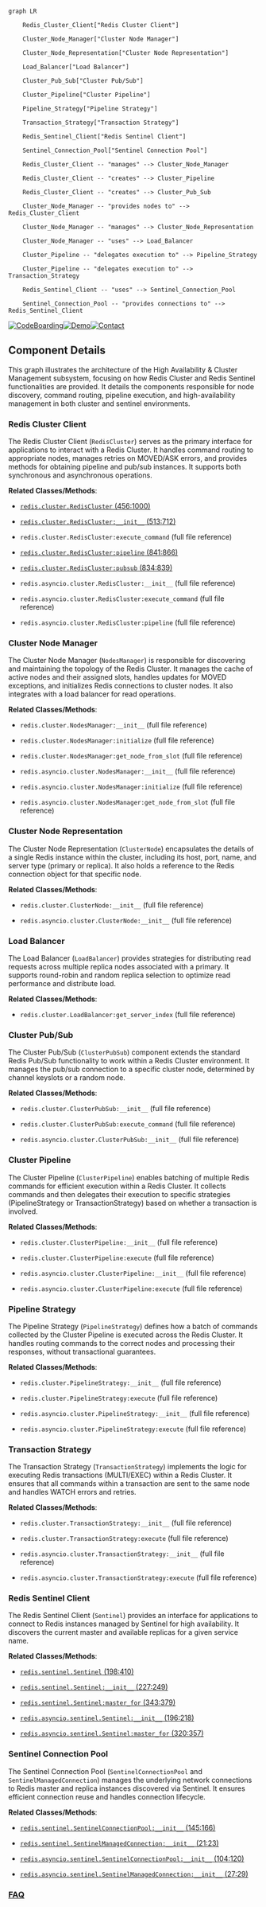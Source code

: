 ```mermaid

graph LR

    Redis_Cluster_Client["Redis Cluster Client"]

    Cluster_Node_Manager["Cluster Node Manager"]

    Cluster_Node_Representation["Cluster Node Representation"]

    Load_Balancer["Load Balancer"]

    Cluster_Pub_Sub["Cluster Pub/Sub"]

    Cluster_Pipeline["Cluster Pipeline"]

    Pipeline_Strategy["Pipeline Strategy"]

    Transaction_Strategy["Transaction Strategy"]

    Redis_Sentinel_Client["Redis Sentinel Client"]

    Sentinel_Connection_Pool["Sentinel Connection Pool"]

    Redis_Cluster_Client -- "manages" --> Cluster_Node_Manager

    Redis_Cluster_Client -- "creates" --> Cluster_Pipeline

    Redis_Cluster_Client -- "creates" --> Cluster_Pub_Sub

    Cluster_Node_Manager -- "provides nodes to" --> Redis_Cluster_Client

    Cluster_Node_Manager -- "manages" --> Cluster_Node_Representation

    Cluster_Node_Manager -- "uses" --> Load_Balancer

    Cluster_Pipeline -- "delegates execution to" --> Pipeline_Strategy

    Cluster_Pipeline -- "delegates execution to" --> Transaction_Strategy

    Redis_Sentinel_Client -- "uses" --> Sentinel_Connection_Pool

    Sentinel_Connection_Pool -- "provides connections to" --> Redis_Sentinel_Client

```

[![CodeBoarding](https://img.shields.io/badge/Generated%20by-CodeBoarding-9cf?style=flat-square)](https://github.com/CodeBoarding/GeneratedOnBoardings)[![Demo](https://img.shields.io/badge/Try%20our-Demo-blue?style=flat-square)](https://www.codeboarding.org/demo)[![Contact](https://img.shields.io/badge/Contact%20us%20-%20contact@codeboarding.org-lightgrey?style=flat-square)](mailto:contact@codeboarding.org)



## Component Details



This graph illustrates the architecture of the High Availability & Cluster Management subsystem, focusing on how Redis Cluster and Redis Sentinel functionalities are provided. It details the components responsible for node discovery, command routing, pipeline execution, and high-availability management in both cluster and sentinel environments.



### Redis Cluster Client

The Redis Cluster Client (`RedisCluster`) serves as the primary interface for applications to interact with a Redis Cluster. It handles command routing to appropriate nodes, manages retries on MOVED/ASK errors, and provides methods for obtaining pipeline and pub/sub instances. It supports both synchronous and asynchronous operations.





**Related Classes/Methods**:



- <a href="https://github.com/redis/redis-py/blob/master/redis/cluster.py#L456-L1000" target="_blank" rel="noopener noreferrer">`redis.cluster.RedisCluster` (456:1000)</a>

- <a href="https://github.com/redis/redis-py/blob/master/redis/cluster.py#L513-L712" target="_blank" rel="noopener noreferrer">`redis.cluster.RedisCluster:__init__` (513:712)</a>

- `redis.cluster.RedisCluster:execute_command` (full file reference)

- <a href="https://github.com/redis/redis-py/blob/master/redis/cluster.py#L841-L866" target="_blank" rel="noopener noreferrer">`redis.cluster.RedisCluster:pipeline` (841:866)</a>

- <a href="https://github.com/redis/redis-py/blob/master/redis/cluster.py#L834-L839" target="_blank" rel="noopener noreferrer">`redis.cluster.RedisCluster:pubsub` (834:839)</a>

- `redis.asyncio.cluster.RedisCluster:__init__` (full file reference)

- `redis.asyncio.cluster.RedisCluster:execute_command` (full file reference)

- `redis.asyncio.cluster.RedisCluster:pipeline` (full file reference)





### Cluster Node Manager

The Cluster Node Manager (`NodesManager`) is responsible for discovering and maintaining the topology of the Redis Cluster. It manages the cache of active nodes and their assigned slots, handles updates for MOVED exceptions, and initializes Redis connections to cluster nodes. It also integrates with a load balancer for read operations.





**Related Classes/Methods**:



- `redis.cluster.NodesManager:__init__` (full file reference)

- `redis.cluster.NodesManager:initialize` (full file reference)

- `redis.cluster.NodesManager:get_node_from_slot` (full file reference)

- `redis.asyncio.cluster.NodesManager:__init__` (full file reference)

- `redis.asyncio.cluster.NodesManager:initialize` (full file reference)

- `redis.asyncio.cluster.NodesManager:get_node_from_slot` (full file reference)





### Cluster Node Representation

The Cluster Node Representation (`ClusterNode`) encapsulates the details of a single Redis instance within the cluster, including its host, port, name, and server type (primary or replica). It also holds a reference to the Redis connection object for that specific node.





**Related Classes/Methods**:



- `redis.cluster.ClusterNode:__init__` (full file reference)

- `redis.asyncio.cluster.ClusterNode:__init__` (full file reference)





### Load Balancer

The Load Balancer (`LoadBalancer`) provides strategies for distributing read requests across multiple replica nodes associated with a primary. It supports round-robin and random replica selection to optimize read performance and distribute load.





**Related Classes/Methods**:



- `redis.cluster.LoadBalancer:get_server_index` (full file reference)





### Cluster Pub/Sub

The Cluster Pub/Sub (`ClusterPubSub`) component extends the standard Redis Pub/Sub functionality to work within a Redis Cluster environment. It manages the pub/sub connection to a specific cluster node, determined by channel keyslots or a random node.





**Related Classes/Methods**:



- `redis.cluster.ClusterPubSub:__init__` (full file reference)

- `redis.cluster.ClusterPubSub:execute_command` (full file reference)

- `redis.asyncio.cluster.ClusterPubSub:__init__` (full file reference)





### Cluster Pipeline

The Cluster Pipeline (`ClusterPipeline`) enables batching of multiple Redis commands for efficient execution within a Redis Cluster. It collects commands and then delegates their execution to specific strategies (PipelineStrategy or TransactionStrategy) based on whether a transaction is involved.





**Related Classes/Methods**:



- `redis.cluster.ClusterPipeline:__init__` (full file reference)

- `redis.cluster.ClusterPipeline:execute` (full file reference)

- `redis.asyncio.cluster.ClusterPipeline:__init__` (full file reference)

- `redis.asyncio.cluster.ClusterPipeline:execute` (full file reference)





### Pipeline Strategy

The Pipeline Strategy (`PipelineStrategy`) defines how a batch of commands collected by the Cluster Pipeline is executed across the Redis Cluster. It handles routing commands to the correct nodes and processing their responses, without transactional guarantees.





**Related Classes/Methods**:



- `redis.cluster.PipelineStrategy:__init__` (full file reference)

- `redis.cluster.PipelineStrategy:execute` (full file reference)

- `redis.asyncio.cluster.PipelineStrategy:__init__` (full file reference)

- `redis.asyncio.cluster.PipelineStrategy:execute` (full file reference)





### Transaction Strategy

The Transaction Strategy (`TransactionStrategy`) implements the logic for executing Redis transactions (MULTI/EXEC) within a Redis Cluster. It ensures that all commands within a transaction are sent to the same node and handles WATCH errors and retries.





**Related Classes/Methods**:



- `redis.cluster.TransactionStrategy:__init__` (full file reference)

- `redis.cluster.TransactionStrategy:execute` (full file reference)

- `redis.asyncio.cluster.TransactionStrategy:__init__` (full file reference)

- `redis.asyncio.cluster.TransactionStrategy:execute` (full file reference)





### Redis Sentinel Client

The Redis Sentinel Client (`Sentinel`) provides an interface for applications to connect to Redis instances managed by Sentinel for high availability. It discovers the current master and available replicas for a given service name.





**Related Classes/Methods**:



- <a href="https://github.com/redis/redis-py/blob/master/redis/sentinel.py#L198-L410" target="_blank" rel="noopener noreferrer">`redis.sentinel.Sentinel` (198:410)</a>

- <a href="https://github.com/redis/redis-py/blob/master/redis/sentinel.py#L227-L249" target="_blank" rel="noopener noreferrer">`redis.sentinel.Sentinel:__init__` (227:249)</a>

- <a href="https://github.com/redis/redis-py/blob/master/redis/sentinel.py#L343-L379" target="_blank" rel="noopener noreferrer">`redis.sentinel.Sentinel:master_for` (343:379)</a>

- <a href="https://github.com/redis/redis-py/blob/master/redis/asyncio/sentinel.py#L196-L218" target="_blank" rel="noopener noreferrer">`redis.asyncio.sentinel.Sentinel:__init__` (196:218)</a>

- <a href="https://github.com/redis/redis-py/blob/master/redis/asyncio/sentinel.py#L320-L357" target="_blank" rel="noopener noreferrer">`redis.asyncio.sentinel.Sentinel:master_for` (320:357)</a>





### Sentinel Connection Pool

The Sentinel Connection Pool (`SentinelConnectionPool` and `SentinelManagedConnection`) manages the underlying network connections to Redis master and replica instances discovered via Sentinel. It ensures efficient connection reuse and handles connection lifecycle.





**Related Classes/Methods**:



- <a href="https://github.com/redis/redis-py/blob/master/redis/sentinel.py#L145-L166" target="_blank" rel="noopener noreferrer">`redis.sentinel.SentinelConnectionPool:__init__` (145:166)</a>

- <a href="https://github.com/redis/redis-py/blob/master/redis/sentinel.py#L21-L23" target="_blank" rel="noopener noreferrer">`redis.sentinel.SentinelManagedConnection:__init__` (21:23)</a>

- <a href="https://github.com/redis/redis-py/blob/master/redis/asyncio/sentinel.py#L104-L120" target="_blank" rel="noopener noreferrer">`redis.asyncio.sentinel.SentinelConnectionPool:__init__` (104:120)</a>

- <a href="https://github.com/redis/redis-py/blob/master/redis/asyncio/sentinel.py#L27-L29" target="_blank" rel="noopener noreferrer">`redis.asyncio.sentinel.SentinelManagedConnection:__init__` (27:29)</a>









### [FAQ](https://github.com/CodeBoarding/GeneratedOnBoardings/tree/main?tab=readme-ov-file#faq)